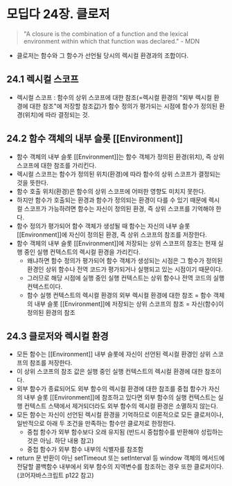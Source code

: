 # 모딥다 24장. 클로저

> "A closure is the combination of a function and the lexical environment within which that function was declared." - MDN

- 클로저는 함수와 그 함수가 선언될 당시의 렉시컬 환경과의 조합이다.

## 24.1 렉시컬 스코프

- 렉시컬 스코프 : 함수의 상위 스코프에 대한 참조(=렉시컬 환경의 "외부 렉시컬 환경에 대한 참조"에 저장할 참조값)가 함수 정의가 평가되는 시점에 함수가 정의된 환경(위치)에 따라 결정되는 것.

## 24.2 함수 객체의 내부 슬롯 [[Environment]]

- 함수 객체의 내부 슬롯 [[Environment]]는 함수 객체가 정의된 환경(위치), 즉 상위 스코프에 대한 참조를 가리킨다.
- 렉시컬 스코프는 함수가 정의된 위치(환경)에 따라 함수의 상위 스코프가 결정되는 것을 뜻한다.
- 함수 호출 위치(환경)은 함수의 상위 스코프에 어떠한 영향도 미치지 못한다.
- 하지만 함수가 호출되는 환경과 함수가 정의되는 환경이 다를 수 있기 때문에 렉시컬 스코프가 가능하려면 함수는 자신이 정의된 환경, 즉 상위 스코프를 기억해야 한다.
- 함수 정의가 평가되어 함수 객체가 생성될 때 함수는 자신의 내부 슬롯 [[Environment]]에 자신이 정의된 환경, 즉 상위 스코프의 참조를 저장한다.
- 함수 객체의 내부 슬롯 [[Environment]]에 저장되는 상위 스코프의 참조는 현재 실행 중인 실행 컨텍스트의 렉시컬 환경을 가리킨다.
  - 왜냐하면 함수 정의가 평가되어 함수 객체가 생성되는 시점은 그 함수가 정의된 환경인 상위 함수나 전역 코드가 평가되거나 실행되고 있는 시점이기 때문이다.
  - 그러므로 해당 시점에 실행 중인 실행 컨텍스트는 상위 함수나 전역 코드의 실행 컨텍스트이다.
  - 함수 실행 컨텍스트의 렉시컬 환경의 외부 렉시컬 환경에 대한 참조 = 함수 객체의 내부 슬롯 [[Environment]]에 저장되는 상위 스코프의 참조 = 자신(함수)이 정의된 환경의 참조

## 24.3 클로저와 렉시컬 환경

- 모든 함수는 [[Environment]] 내부 슬롯에 자신이 선언된 렉시컬 환경인 상위 스코프의 참조를 저장한다.
- 이 상위 스코프의 참조 값은 실행 중인 실행 컨텍스트의 렉시컬 환경에 대한 참조이다.
- 외부 함수가 종료되어도 외부 함수의 렉시컬 환경에 대한 참조를 중첩 함수가 자신의 내부 슬롯 [[Environment]]에 참조하고 있다면 외부 함수의 실행 컨텍스트는 실행 컨텍스트 스택에서 제거되더라도 외부 함수의 렉시컬 환경은 소멸하지 않는다.
- 모든 함수는 자신이 선언된 렉시컬 환경을 기억하므로 이론적으로 모든 클로저이나, 일반적으로 아래 두 조건을 만족하는 함수만 클로저로 한정한다.
  - 중첩 함수가 외부 함수보다 오래 유지됨 (반드시 중첩함수를 반환해야 성립하는 것은 아님. 하단 내용 참고)
  - 중첩 함수가 외부 함수 내부의 식별자를 참조함
- return 문 반환이 아닌 setTimeout 또는 setInterval 등 window 객체의 메서드에 전달할 콜백함수 내부에서 외부 함수의 지역변수를 참조하는 경우 또한 클로저이다. (코어자바스크립트 p122 참고)
